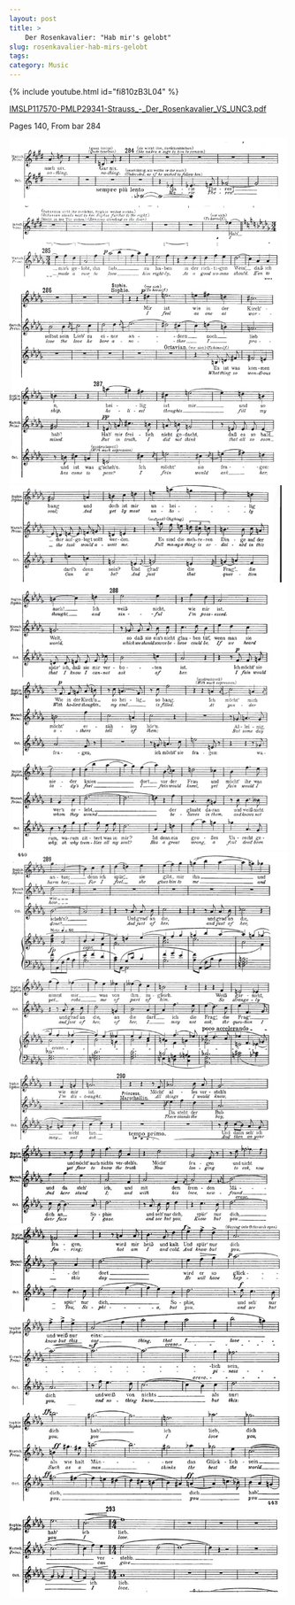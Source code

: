 ```yaml
---
layout: post
title: >
    Der Rosenkavalier: "Hab mir's gelobt"
slug: rosenkavalier-hab-mirs-gelobt
tags:
category: Music
---
```


{% include youtube.html id="fi810zB3L04" %}

[IMSLP117570-PMLP29341-Strauss_-_Der_Rosenkavalier_VS_UNC3.pdf](IMSLP117570-PMLP29341-Strauss_-_Der_Rosenkavalier_VS_UNC3.pdf)

Pages 140, From bar 284

![hab-mirs-gelobt-01.png](hab-mirs-gelobt-01.png)
![hab-mirs-gelobt-02.png](hab-mirs-gelobt-02.png)
![hab-mirs-gelobt-03.jpg](hab-mirs-gelobt-03.jpg)
![hab-mirs-gelobt-04.jpg](hab-mirs-gelobt-04.jpg)




